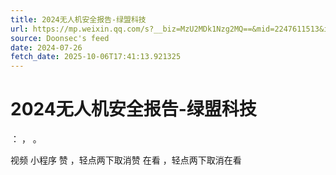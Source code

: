 ```yaml
---
title: 2024无人机安全报告-绿盟科技
url: https://mp.weixin.qq.com/s?__biz=MzU2MDk1Nzg2MQ==&mid=2247611513&idx=3&sn=534bf681689250f5fc9b4ebe8fb325fb
source: Doonsec's feed
date: 2024-07-26
fetch_date: 2025-10-06T17:41:13.921325
---
```


# 2024无人机安全报告-绿盟科技

：
，
。

视频
小程序
赞
，轻点两下取消赞
在看
，轻点两下取消在看